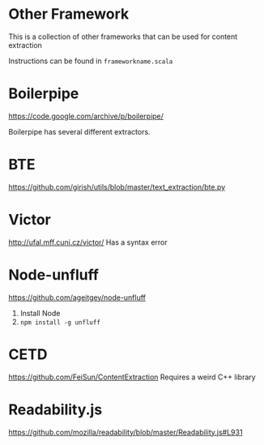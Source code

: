 # Other Framework

This is a collection of other frameworks that can be used for content extraction

Instructions can be found in `frameworkname.scala`

# Boilerpipe
https://code.google.com/archive/p/boilerpipe/

Boilerpipe has several different extractors.

# BTE
https://github.com/girish/utils/blob/master/text_extraction/bte.py

# Victor
http://ufal.mff.cuni.cz/victor/
Has a syntax error

# Node-unfluff
https://github.com/ageitgey/node-unfluff

1. Install Node
2. `npm install -g unfluff`


# CETD
https://github.com/FeiSun/ContentExtraction
Requires a weird C++ library

# Readability.js
https://github.com/mozilla/readability/blob/master/Readability.js#L931